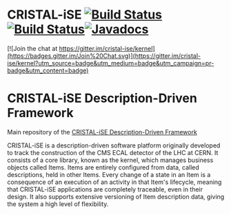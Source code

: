 CRISTAL-iSE [![Build Status](https://img.shields.io/travis/cristal-ise/cristal-ise/master.svg?label=master)](https://travis-ci.org/cristal-ise/cristal-ise)[![Build Status](https://img.shields.io/travis/cristal-ise/cristal-ise/develop.svg?label=develop)](https://travis-ci.org/cristal-ise/cristal-ise)[![Javadocs](http://javadoc.io/badge/org.cristalise/cristalise-cristal-ise.svg)](http://javadoc.io/doc/org.cristalise/cristalise-cristal-ise)
==================

[![Join the chat at https://gitter.im/cristal-ise/kernel](https://badges.gitter.im/Join%20Chat.svg)](https://gitter.im/cristal-ise/kernel?utm_source=badge&utm_medium=badge&utm_campaign=pr-badge&utm_content=badge)

# CRISTAL-iSE Description-Driven Framework
Main repository of the [CRISTAL-iSE Description-Driven Framework](http://cristal-ise.github.io/)

CRISTAL-iSE is a description-driven software platform originally developed to track the construction of the CMS ECAL detector of the LHC at CERN. It consists of a core library, known as the kernel, which manages business objects called Items. Items are entirely configured from data, called descriptions, held in other Items. Every change of a state in an Item is a consequence of an execution of an activity in that Item's lifecycle, meaning that CRISTAL-iSE applications are completely traceable, even in their design. It also supports extensive versioning of Item description data, giving the system a high level of flexibility.
